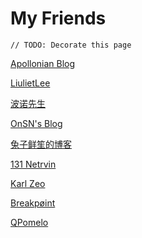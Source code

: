 # My Friends

```
// TODO: Decorate this page
```

[Apollonian Blog](https://apollozhu.github.io)

[LiulietLee](https://space.bilibili.com/4056345)

[波诺先生](http://shallweitalk.com)

[OnSN's Blog](https://onsn.tk)

[兔子鲜笙的博客](https://blog.tuzi.moe)

[131 Netrvin](https://131.re)

[Karl Zeo](https://mikulove.com/)

[Breakpøint](https://isaacxen.github.io/)

[QPomelo](https://qpomelo.app)
